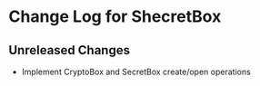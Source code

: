 # Change Log for ShecretBox

## Unreleased Changes

- Implement CryptoBox and SecretBox create/open operations

